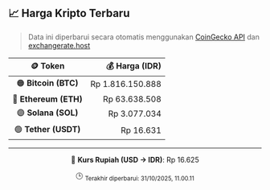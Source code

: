 

<!-- HARGA_KRIPTO -->
## 📈 Harga Kripto Terbaru

> Data ini diperbarui secara otomatis menggunakan [CoinGecko API](https://www.coingecko.com/) dan [exchangerate.host](https://exchangerate.host/)

<div align="center">

| 🪙 Token | 💰 Harga (IDR) |
|:------:|---------------:|
| 🟠 **Bitcoin (BTC)**   | Rp 1.816.150.888 |
| 🔵 **Ethereum (ETH)**  | Rp 63.638.508 |
| 🟣 **Solana (SOL)**    | Rp 3.077.034 |
| 🟢 **Tether (USDT)**   | Rp 16.631 |

---

💱 **Kurs Rupiah (USD → IDR)**: Rp 16.625

🕒 <sub>Terakhir diperbarui: 31/10/2025, 11.00.11</sub>

</div>
<!-- /HARGA_KRIPTO -->
